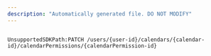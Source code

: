 ```yaml
---
description: "Automatically generated file. DO NOT MODIFY"
---
```


```powershellv2

UnsupportedSDKPath:PATCH /users/{user-id}/calendars/{calendar-id}/calendarPermissions/{calendarPermission-id}

```